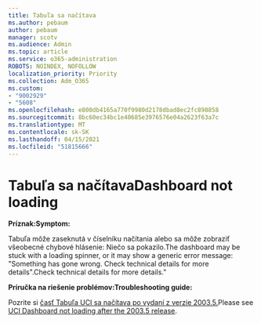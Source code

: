 ```yaml
---
title: Tabuľa sa načítava
ms.author: pebaum
author: pebaum
manager: scotv
ms.audience: Admin
ms.topic: article
ms.service: o365-administration
ROBOTS: NOINDEX, NOFOLLOW
localization_priority: Priority
ms.collection: Adm_O365
ms.custom:
- "9002929"
- "5608"
ms.openlocfilehash: e800db4165a770f9980d2178dbad8ec2fc898858
ms.sourcegitcommit: 8bc60ec34bc1e40685e3976576e04a2623f63a7c
ms.translationtype: MT
ms.contentlocale: sk-SK
ms.lasthandoff: 04/15/2021
ms.locfileid: "51815666"
---
```

# <a name="dashboard-not-loading"></a><span data-ttu-id="1a740-102">Tabuľa sa načítava</span><span class="sxs-lookup"><span data-stu-id="1a740-102">Dashboard not loading</span></span>

<span data-ttu-id="1a740-103">**Príznak:**</span><span class="sxs-lookup"><span data-stu-id="1a740-103">**Symptom:**</span></span>

<span data-ttu-id="1a740-104">Tabuľa môže zaseknutá v číselníku načítania alebo sa môže zobraziť všeobecné chybové hlásenie: Niečo sa pokazilo.</span><span class="sxs-lookup"><span data-stu-id="1a740-104">The dashboard may be stuck with a loading spinner, or it may show a generic error message: "Something has gone wrong.</span></span> <span data-ttu-id="1a740-105">Check technical details for more details".</span><span class="sxs-lookup"><span data-stu-id="1a740-105">Check technical details for more details."</span></span>

<span data-ttu-id="1a740-106">**Príručka na riešenie problémov:**</span><span class="sxs-lookup"><span data-stu-id="1a740-106">**Troubleshooting guide:**</span></span>

<span data-ttu-id="1a740-107">Pozrite si [časť Tabuľa UCI sa načítava po vydaní z verzie 2003.5.](https://support.microsoft.com/help/4558635/uci-dashboard-not-loading-after-the-2003-5-release)</span><span class="sxs-lookup"><span data-stu-id="1a740-107">Please see [UCI Dashboard not loading after the 2003.5 release](https://support.microsoft.com/help/4558635/uci-dashboard-not-loading-after-the-2003-5-release).</span></span>
